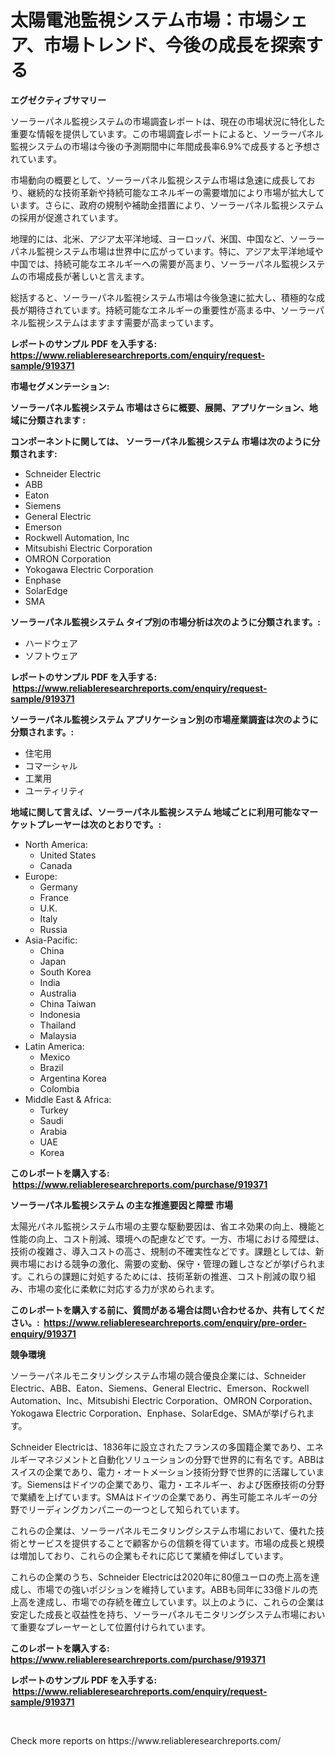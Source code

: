 <p><h1>太陽電池監視システム市場：市場シェア、市場トレンド、今後の成長を探索する</h1></p><p><strong>エグゼクティブサマリー</strong></p>
<p><p>ソーラーパネル監視システムの市場調査レポートは、現在の市場状況に特化した重要な情報を提供しています。この市場調査レポートによると、ソーラーパネル監視システムの市場は今後の予測期間中に年間成長率6.9%で成長すると予想されています。</p><p>市場動向の概要として、ソーラーパネル監視システム市場は急速に成長しており、継続的な技術革新や持続可能なエネルギーの需要増加により市場が拡大しています。さらに、政府の規制や補助金措置により、ソーラーパネル監視システムの採用が促進されています。</p><p>地理的には、北米、アジア太平洋地域、ヨーロッパ、米国、中国など、ソーラーパネル監視システム市場は世界中に広がっています。特に、アジア太平洋地域や中国では、持続可能なエネルギーへの需要が高まり、ソーラーパネル監視システムの市場成長が著しいと言えます。</p><p>総括すると、ソーラーパネル監視システム市場は今後急速に拡大し、積極的な成長が期待されています。持続可能なエネルギーの重要性が高まる中、ソーラーパネル監視システムはますます需要が高まっています。</p></p>
<p><strong>レポートのサンプル PDF を入手する: <a href="https://www.reliableresearchreports.com/enquiry/request-sample/919371">https://www.reliableresearchreports.com/enquiry/request-sample/919371</a></strong></p>
<p><strong>市場セグメンテーション:</strong></p>
<p><strong> ソーラーパネル監視システム 市場はさらに概要、展開、アプリケーション、地域に分類されます :</strong></p>
<p><strong>コンポーネントに関しては、 ソーラーパネル監視システム 市場は次のように分類されます: &nbsp;</strong></p>
<p><ul><li>Schneider Electric</li><li>ABB</li><li>Eaton</li><li>Siemens</li><li>General Electric</li><li>Emerson</li><li>Rockwell Automation, Inc</li><li>Mitsubishi Electric Corporation</li><li>OMRON Corporation</li><li>Yokogawa Electric Corporation</li><li>Enphase</li><li>SolarEdge</li><li>SMA</li></ul></p>
<p><strong> ソーラーパネル監視システム タイプ別の市場分析は次のように分類されます。:</strong></p>
<p><ul><li>ハードウェア</li><li>ソフトウェア</li></ul></p>
<p><strong>レポートのサンプル PDF を入手する: &nbsp;<a href="https://www.reliableresearchreports.com/enquiry/request-sample/919371">https://www.reliableresearchreports.com/enquiry/request-sample/919371</a></strong></p>
<p><strong> ソーラーパネル監視システム アプリケーション別の市場産業調査は次のように分類されます。:</strong></p>
<p><ul><li>住宅用</li><li>コマーシャル</li><li>工業用</li><li>ユーティリティ</li></ul></p>
<p><strong>地域に関して言えば、ソーラーパネル監視システム 地域ごとに利用可能なマーケットプレーヤーは次のとおりです。:</strong></p>
<p><ul>
    <li>
        North America:
        <ul>
            <li>United States</li>
            <li>Canada</li>
        </ul>
    </li>
    <li>
        Europe:
        <ul>
            <li>Germany</li>
            <li>France</li>
            <li>U.K.</li>
            <li>Italy</li>
            <li>Russia</li>
        </ul>
    </li>
    <li>
        Asia-Pacific:
        <ul>
            <li>China</li>
            <li>Japan</li>
            <li>South Korea</li>
            <li>India</li>
            <li>Australia</li>
            <li>China Taiwan</li>
            <li>Indonesia</li>
            <li>Thailand</li>
            <li>Malaysia</li>
        </ul>
    </li>
    <li>
        Latin America:
        <ul>
            <li>Mexico</li>
            <li>Brazil</li>
            <li>Argentina Korea</li>
            <li>Colombia</li>
        </ul>
    </li>
    <li>
        Middle East & Africa:
        <ul>
            <li>Turkey</li>
            <li>Saudi</li>
            <li>Arabia</li>
            <li>UAE</li>
            <li>Korea</li>
        </ul>
    </li>
    </ul></p>
<p><strong>このレポートを購入する: &nbsp;<a href="https://www.reliableresearchreports.com/purchase/919371">https://www.reliableresearchreports.com/purchase/919371</a></strong></p>
<p><strong>ソーラーパネル監視システム の主な推進要因と障壁 市場</strong></p>
<p><p>太陽光パネル監視システム市場の主要な駆動要因は、省エネ効果の向上、機能と性能の向上、コスト削減、環境への配慮などです。一方、市場における障壁は、技術の複雑さ、導入コストの高さ、規制の不確実性などです。課題としては、新興市場における競争の激化、需要の変動、保守・管理の難しさなどが挙げられます。これらの課題に対処するためには、技術革新の推進、コスト削減の取り組み、市場の変化に柔軟に対応する力が求められます。</p></p>
<p><strong>このレポートを購入する前に、質問がある場合は問い合わせるか、共有してください。:&nbsp; <a href="https://www.reliableresearchreports.com/enquiry/pre-order-enquiry/919371">https://www.reliableresearchreports.com/enquiry/pre-order-enquiry/919371</a></strong></p>
<p><strong>競争環境</strong></p>
<p><p>ソーラーパネルモニタリングシステム市場の競合優良企業には、Schneider Electric、ABB、Eaton、Siemens、General Electric、Emerson、Rockwell Automation、Inc、Mitsubishi Electric Corporation、OMRON Corporation、Yokogawa Electric Corporation、Enphase、SolarEdge、SMAが挙げられます。</p><p>Schneider Electricは、1836年に設立されたフランスの多国籍企業であり、エネルギーマネジメントと自動化ソリューションの分野で世界的に有名です。ABBはスイスの企業であり、電力・オートメーション技術分野で世界的に活躍しています。Siemensはドイツの企業であり、電力・エネルギー、および医療技術の分野で業績を上げています。SMAはドイツの企業であり、再生可能エネルギーの分野でリーディングカンパニーの一つとして知られています。</p><p>これらの企業は、ソーラーパネルモニタリングシステム市場において、優れた技術とサービスを提供することで顧客からの信頼を得ています。市場の成長と規模は増加しており、これらの企業もそれに応じて業績を伸ばしています。</p><p>これらの企業のうち、Schneider Electricは2020年に80億ユーロの売上高を達成し、市場での強いポジションを維持しています。ABBも同年に33億ドルの売上高を達成し、市場での存続を確立しています。以上のように、これらの企業は安定した成長と収益性を持ち、ソーラーパネルモニタリングシステム市場において重要なプレーヤーとして位置付けられています。</p></p>
<p><strong>このレポートを購入する: &nbsp; <a href="https://www.reliableresearchreports.com/purchase/919371">https://www.reliableresearchreports.com/purchase/919371</a></strong></p>
<p><strong>レポートのサンプル PDF を入手する: &nbsp;<a href="https://www.reliableresearchreports.com/enquiry/request-sample/919371">https://www.reliableresearchreports.com/enquiry/request-sample/919371</a></strong><strong></strong></p>
<p>&nbsp;</p>
<p>Check more reports on https://www.reliableresearchreports.com/</p>